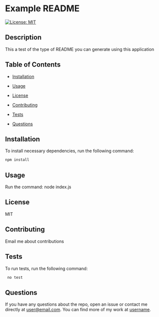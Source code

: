 # Example README
[![License: MIT](https://img.shields.io/badge/License-MIT-yellow.svg)](https://opensource.org/licenses/MIT)

## Description 

This a test of the type of README you can generate using this application 

## Table of Contents 

* [Installation](#installation)

* [Usage](#usage)

* [License](#license)

* [Contributing](#contributing)

* [Tests](#tests)

* [Questions](#questions)

## Installation 

To install necessary dependencies, run the following command:
```bash
npm install
```

## Usage
Run the command: node index.js 

## License 

MIT 

## Contributing

Email me about contributions 

## Tests

To run tests, run the following command:
```bash
 no test 

```

## Questions

If you have any questions about the repo, open an issue or contact me directly at user@email.com. You can find more of my work at [username](https://github.com/username/).